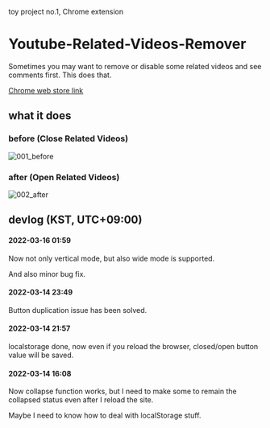 toy project no.1, Chrome extension

# Youtube-Related-Videos-Remover
Sometimes you may want to remove or disable some related videos and see comments first. This does that.

[Chrome web store link](https://chrome.google.com/webstore/detail/vertical-youtube-related/pnllijckhhmdphamnkihmigimjegedle)

## what it does
### before (Close Related Videos)
![001_before](https://user-images.githubusercontent.com/96367152/158127630-8a9fd25e-889d-48c2-9b92-8e8d97221094.png)
### after (Open Related Videos)
![002_after](https://user-images.githubusercontent.com/96367152/158127637-719286e7-d0b9-48bd-9a96-133e34567ad4.png)

## devlog (KST, UTC+09:00)

#### 2022-03-16 01:59
Now not only vertical mode, but also wide mode is supported.

And also minor bug fix.
#### 2022-03-14 23:49
Button duplication issue has been solved.
#### 2022-03-14 21:57
localstorage done, now even if you reload the browser, closed/open button value will be saved.
#### 2022-03-14 16:08
Now collapse function works, but I need to make some to remain the collapsed status even after I reload the site.

Maybe I need to know how to deal with localStorage stuff.
